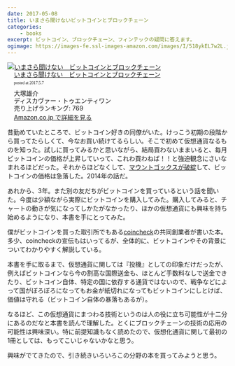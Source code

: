 ```yaml
---
date: 2017-05-08
title: いまさら聞けないビットコインとブロックチェーン
categories: 
    - books
excerpt: ビットコイン、ブロックチェーン、フィンテックの疑問に答えます。
ogimage: https://images-fe.ssl-images-amazon.com/images/I/518ykEL7w2L.jpg
---
```


<div class="azlink-box"><div class="azlink-image" style="float:left"><a href="http://www.amazon.co.jp/exec/obidos/ASIN/B06XT9NS73/warikiru-22/ref=nosim/" name="azlinklink" target="_blank" rel="nofollow"><img src="https://images-fe.ssl-images-amazon.com/images/I/518ykEL7w2L._SL160_.jpg" alt="いまさら聞けない　ビットコインとブロックチェーン" style="border:none" /></a></div><div class="azlink-info" style="float:left;margin-left:15px;line-height:120%"><div class="azlink-name" style="margin-bottom:10px;line-height:120%"><a href="http://www.amazon.co.jp/exec/obidos/ASIN/B06XT9NS73/warikiru-22/ref=nosim/" name="azlinklink" target="_blank" rel="nofollow">いまさら聞けない　ビットコインとブロックチェーン</a><div class="azlink-powered-date" style="font-size:7pt;margin-top:5px;font-family:verdana;line-height:120%">posted at 2017.5.7</div></div><div class="azlink-detail">大塚雄介<br />ディスカヴァー・トゥエンティワン<br />売り上げランキング: 769<br /></div><div class="azlink-link" style="margin-top:5px"><a href="http://www.amazon.co.jp/exec/obidos/ASIN/B06XT9NS73/warikiru-22/ref=nosim/" target="_blank" rel="nofollow">Amazon.co.jp で詳細を見る</a></div></div><div class="azlink-footer" style="clear:left"></div></div>

昔勤めていたところで、ビットコイン好きの同僚がいた。けっこう初期の段階から買ってたらしくて、今なお買い続けてるらしい。そこで初めて仮想通貨なるものを知った。試しに買ってみるかと思いながら、結局買わないままいると、毎月ビットコインの価格が上昇していって、これわ買わねば！！と強迫観念にさいなまれるほどだった。それからほどなくして、[マウントゴックスが破綻](http://www.nikkei.com/article/DGXNASGC2802C_Y4A220C1MM8000/)して、ビットコインの価格は急落した。2014年の話だ。

あれから、3年。また別の友だちがビットコインを買っているという話を聞いた。今度は少額ながら実際にビットコインを購入してみた。購入してみると、チャートの動きが気になってしかたがなかったり、ほかの仮想通貨にも興味を持ち始めるようになり、本書を手にとってみた。

僕がビットコインを買った取引所でもある[coincheck](https://coincheck.com/?c=JWC8m8vPnPU)の共同創業者が書いた本。多少、coincheckの宣伝もはいってるが、全体的に、ビットコインやその背景についてわかりやすく解説している。

本書を手に取るまで、仮想通貨に関しては『投機』としての印象だけだったが、例えばビットコインなら今の割高な国際送金も、ほとんど手数料なしで送金できたり、ビットコイン自体、特定の国に依存する通貨ではないので、戦争などによって国がぼろぼろになってもお金が紙切れになってもビットコインにしとけば、価値は守れる（ビットコイン自体の暴落もあるが）。

なるほど、この仮想通貨にまつわる技術というのは人の役に立ち可能性が十二分にあるのだなと本書を読んで理解した。とくにブロックチェーンの技術の応用の可能性は興味深い。特に前提知識もなく読めたので、仮想化通貨に関して最初の1冊としては、もってこいじゃないかなと思う。

興味がでてきたので、引き続きいろいろこの分野の本を買ってみようと思う。